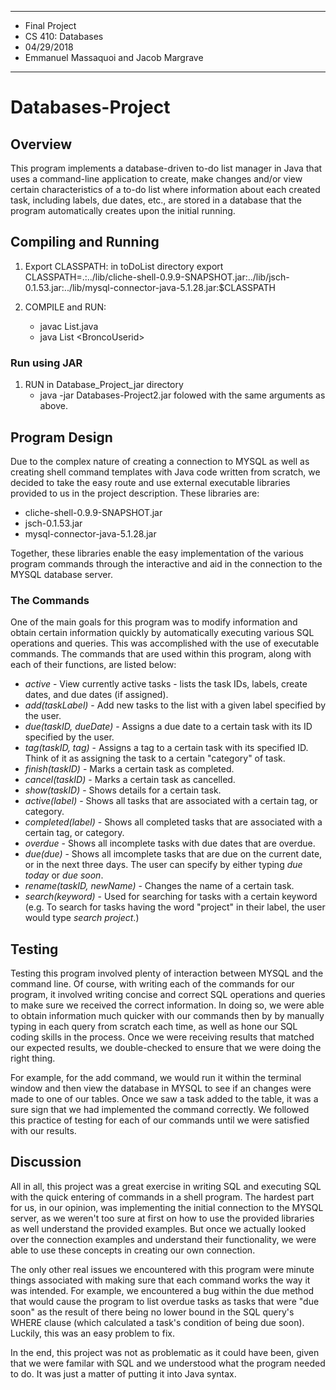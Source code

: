 ****************
* Final Project
* CS 410: Databases
* 04/29/2018
* Emmanuel Massaquoi and Jacob Margrave
**************** 

# Databases-Project

## Overview
This program implements a database-driven to-do list manager in Java that uses a command-line application to create, make changes and/or view certain characteristics of a to-do list where information about each created task, including labels, due dates, etc., are stored in a database that the program automatically creates upon the initial running.  

## Compiling and Running
1. Export CLASSPATH: in toDoList directory
	export CLASSPATH=.:../lib/cliche-shell-0.9.9-SNAPSHOT.jar:../lib/jsch-0.1.53.jar:../lib/mysql-connector-java-5.1.28.jar:$CLASSPATH

2. COMPILE and RUN:
	* javac List.java 
	* java List &lt;BroncoUserid&gt; <BroncoPassword> <sandboxUSerID> <sandbox password> <yourportnumber>

### Run using JAR
1. RUN in Database_Project_jar directory
	* java -jar Databases-Project2.jar folowed with the same arguments as above.

## Program Design
Due to the complex nature of creating a connection to MYSQL as well as creating shell command templates with Java code written from scratch, we decided to take the easy route and use external executable libraries provided to us in the project description. These libraries are:
* cliche-shell-0.9.9-SNAPSHOT.jar
* jsch-0.1.53.jar
* mysql-connector-java-5.1.28.jar

Together, these libraries enable the easy implementation of the various program commands through the interactive and aid in the connection to the MYSQL database server. 

### The Commands
One of the main goals for this program was to modify information and obtain certain information quickly by automatically executing various SQL operations and queries. This was accomplished with the use of executable commands. The commands that are used within this program, along with each of their functions, are listed below:
* *active* - View currently active tasks - lists the task IDs, labels, create dates, and due dates (if assigned).
* *add(taskLabel)* - Add new tasks to the list with a given label specified by the user.
* *due(taskID, dueDate)* - Assigns a due date to a certain task with its ID specified by the user.
* *tag(taskID, tag)* - Assigns a tag to a certain task with its specified ID. Think of it as assigning the task to a certain "category" of task.
* *finish(taskID)* - Marks a certain task as completed.
* *cancel(taskID)* - Marks a certain task as cancelled.
* *show(taskID)* - Shows details for a certain task.
* *active(label)* - Shows all tasks that are associated with a certain tag, or category.
* *completed(label)* - Shows all completed tasks that are associated with a certain tag, or category.
* *overdue* - Shows all incomplete tasks with due dates that are overdue.
* *due(due)* - Shows all imcomplete tasks that are due on the current date, or in the next three days. The user can specify by either typing *due today* or *due soon*.
* *rename(taskID, newName)* - Changes the name of a certain task.
* *search(keyword)* - Used for searching for tasks with a certain keyword (e.g. To search for tasks having the word "project" in their label, the user would type *search project*.)

## Testing
Testing this program involved plenty of interaction between MYSQL and the command line. Of course, with writing each of the commands for our program, it involved writing concise and correct SQL operations and queries to make sure we received the correct information. In doing so, we were able to obtain information much quicker with our commands then by by manually typing in each query from scratch each time, as well as hone our SQL coding skills in the process. Once we were receiving results that matched our expected results, we double-checked to ensure that we were doing the right thing. 

For example, for the add command, we would run it within the terminal window and then view the database in MYSQL to see if an changes were made to one of our tables. Once we saw a task added to the table, it was a sure sign that we had implemented the command correctly. We followed this practice of testing for each of our commands until we were satisfied with our results.

## Discussion
All in all, this project was a great exercise in writing SQL and executing SQL with the quick entering of commands in a shell program. The hardest part for us, in our opinion, was implementing the initial connection to the MYSQL server, as we weren't too sure at first on how to use the provided libraries as well understand the provided examples. But once we actually looked over the connection examples and understand their functionality, we were able to use these concepts in creating our own connection.

The only other real issues we encountered with this program were minute things associated with making sure that each command works the way it was intended. For example, we encountered a bug within the due method that would cause the program to list overdue tasks as tasks that were "due soon" as the result of there being no lower bound in the SQL query's WHERE clause (which calculated a task's condition of being due soon). Luckily, this was an easy problem to fix.

In the end, this project was not as problematic as it could have been, given that we were familar with SQL and we understood what the program needed to do. It was just a matter of putting it into Java syntax.
